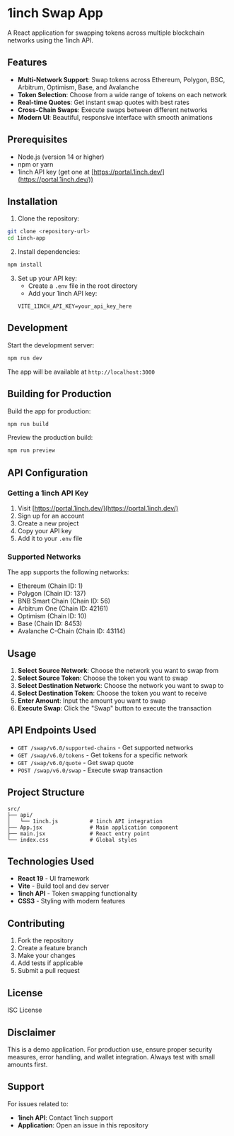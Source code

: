 # 1inch Swap App

A React application for swapping tokens across multiple blockchain networks using the 1inch API.

## Features

- **Multi-Network Support**: Swap tokens across Ethereum, Polygon, BSC, Arbitrum, Optimism, Base, and Avalanche
- **Token Selection**: Choose from a wide range of tokens on each network
- **Real-time Quotes**: Get instant swap quotes with best rates
- **Cross-Chain Swaps**: Execute swaps between different networks
- **Modern UI**: Beautiful, responsive interface with smooth animations

## Prerequisites

- Node.js (version 14 or higher)
- npm or yarn
- 1inch API key (get one at [https://portal.1inch.dev/](https://portal.1inch.dev/))

## Installation

1. Clone the repository:
```bash
git clone <repository-url>
cd 1inch-app
```

2. Install dependencies:
```bash
npm install
```

3. Set up your API key:
   - Create a `.env` file in the root directory
   - Add your 1inch API key:
   ```
   VITE_1INCH_API_KEY=your_api_key_here
   ```

## Development

Start the development server:
```bash
npm run dev
```

The app will be available at `http://localhost:3000`

## Building for Production

Build the app for production:
```bash
npm run build
```

Preview the production build:
```bash
npm run preview
```

## API Configuration

### Getting a 1inch API Key

1. Visit [https://portal.1inch.dev/](https://portal.1inch.dev/)
2. Sign up for an account
3. Create a new project
4. Copy your API key
5. Add it to your `.env` file

### Supported Networks

The app supports the following networks:
- Ethereum (Chain ID: 1)
- Polygon (Chain ID: 137)
- BNB Smart Chain (Chain ID: 56)
- Arbitrum One (Chain ID: 42161)
- Optimism (Chain ID: 10)
- Base (Chain ID: 8453)
- Avalanche C-Chain (Chain ID: 43114)

## Usage

1. **Select Source Network**: Choose the network you want to swap from
2. **Select Source Token**: Choose the token you want to swap
3. **Select Destination Network**: Choose the network you want to swap to
4. **Select Destination Token**: Choose the token you want to receive
5. **Enter Amount**: Input the amount you want to swap
6. **Execute Swap**: Click the "Swap" button to execute the transaction

## API Endpoints Used

- `GET /swap/v6.0/supported-chains` - Get supported networks
- `GET /swap/v6.0/tokens` - Get tokens for a specific network
- `GET /swap/v6.0/quote` - Get swap quote
- `POST /swap/v6.0/swap` - Execute swap transaction

## Project Structure

```
src/
├── api/
│   └── 1inch.js          # 1inch API integration
├── App.jsx               # Main application component
├── main.jsx              # React entry point
└── index.css             # Global styles
```

## Technologies Used

- **React 19** - UI framework
- **Vite** - Build tool and dev server
- **1inch API** - Token swapping functionality
- **CSS3** - Styling with modern features

## Contributing

1. Fork the repository
2. Create a feature branch
3. Make your changes
4. Add tests if applicable
5. Submit a pull request

## License

ISC License

## Disclaimer

This is a demo application. For production use, ensure proper security measures, error handling, and wallet integration. Always test with small amounts first.

## Support

For issues related to:
- **1inch API**: Contact 1inch support
- **Application**: Open an issue in this repository 